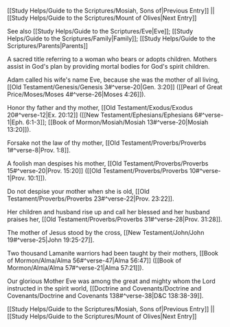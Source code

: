 [[Study Helps/Guide to the Scriptures/Mosiah, Sons of|Previous Entry]]  ||  [[Study Helps/Guide to the Scriptures/Mount of Olives|Next Entry]]

 See also [[Study Helps/Guide to the Scriptures/Eve|Eve]]; [[Study Helps/Guide to the Scriptures/Family|Family]]; [[Study Helps/Guide to the Scriptures/Parents|Parents]]

 A sacred title referring to a woman who bears or adopts children. Mothers assist in God's plan by providing mortal bodies for God's spirit children.

 Adam called his wife's name Eve, because she was the mother of all living, [[Old Testament/Genesis/Genesis 3#^verse-20|Gen. 3:20]] ([[Pearl of Great Price/Moses/Moses 4#^verse-26|Moses 4:26]]).

 Honor thy father and thy mother, [[Old Testament/Exodus/Exodus 20#^verse-12|Ex. 20:12]] ([[New Testament/Ephesians/Ephesians 6#^verse-1|Eph. 6:1-3]]; [[Book of Mormon/Mosiah/Mosiah 13#^verse-20|Mosiah 13:20]]).

 Forsake not the law of thy mother, [[Old Testament/Proverbs/Proverbs 1#^verse-8|Prov. 1:8]].

 A foolish man despises his mother, [[Old Testament/Proverbs/Proverbs 15#^verse-20|Prov. 15:20]] ([[Old Testament/Proverbs/Proverbs 10#^verse-1|Prov. 10:1]]).

 Do not despise your mother when she is old, [[Old Testament/Proverbs/Proverbs 23#^verse-22|Prov. 23:22]].

 Her children and husband rise up and call her blessed and her husband praises her, [[Old Testament/Proverbs/Proverbs 31#^verse-28|Prov. 31:28]].

 The mother of Jesus stood by the cross, [[New Testament/John/John 19#^verse-25|John 19:25-27]].

 Two thousand Lamanite warriors had been taught by their mothers, [[Book of Mormon/Alma/Alma 56#^verse-47|Alma 56:47]] ([[Book of Mormon/Alma/Alma 57#^verse-21|Alma 57:21]]).

 Our glorious Mother Eve was among the great and mighty whom the Lord instructed in the spirit world, [[Doctrine and Covenants/Doctrine and Covenants/Doctrine and Covenants 138#^verse-38|D&C 138:38-39]].

[[Study Helps/Guide to the Scriptures/Mosiah, Sons of|Previous Entry]]  ||  [[Study Helps/Guide to the Scriptures/Mount of Olives|Next Entry]]
